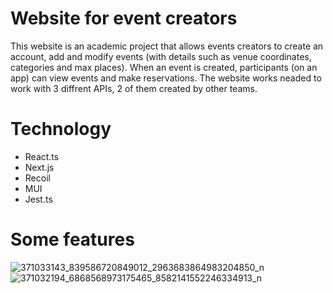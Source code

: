 # Website for event creators

This website is an academic project that allows events creators to create an account, add and modify events (with details such as venue coordinates, categories and max places).
When an event is created, participants (on an app) can view events and make reservations.
The website works neaded to work with 3 diffrent APIs, 2 of them created by other teams.

# Technology
- React.ts
- Next.js
- Recoil
- MUI
- Jest.ts

# Some features
![371033143_839586720849012_2963683864983204850_n](https://github.com/emusiaaa/biletmajster-frontend/assets/115428064/e4457b92-60d3-4ab0-96b4-262f16f3564a)
![371032194_6868568973175465_8582141552246334913_n](https://github.com/emusiaaa/biletmajster-frontend/assets/115428064/f3c834be-d954-4152-84a1-8d666a436dae)
